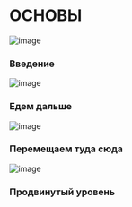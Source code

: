 # ОСНОВЫ
![image](https://github.com/pSKYq/modsen/assets/92396566/a230e1d3-f1b2-4fa8-add9-3c9824212dd8)
### Введение
![image](https://github.com/pSKYq/modsen/assets/92396566/7b355c35-6e07-460c-86e2-a2ed1e81fdfe)
### Едем дальше
![image](https://github.com/pSKYq/modsen/assets/92396566/f919f389-81af-4a83-a558-cf2da294a9a9)
### Перемещаем туда сюда
![image](https://github.com/pSKYq/modsen/assets/92396566/6b26ad05-8c18-4b2f-8698-eac2c5b0cdad)
### Продвинутый уровень
